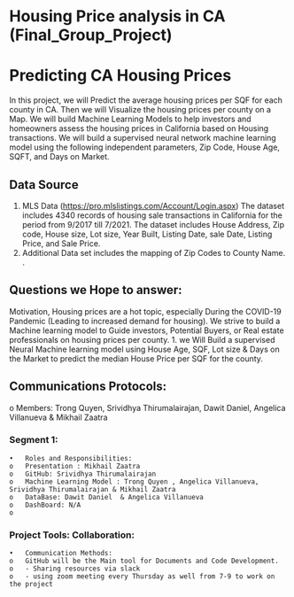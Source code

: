 # Housing Price analysis in CA (Final_Group_Project) 

# Predicting CA Housing Prices  
In this project, we will Predict the average housing prices per SQF for each county in CA. Then we will Visualize the housing prices per county on a Map. 
We will build Machine Learning Models to help investors and homeowners assess the housing prices in California based on Housing transactions. We will build a  supervised neural network machine learning model using the following independent parameters, Zip Code, House Age, SQFT, and Days on Market.



## Data Source
1) MLS Data (https://pro.mlslistings.com/Account/Login.aspx) 
    The dataset includes 4340 records of housing sale transactions in California for the period from 9/2017 till 7/2021. The dataset includes House Address, Zip code, House size, Lot size, Year Built, Listing Date, sale Date, Listing Price, and Sale Price. 
2) Additional Data set includes the mapping of Zip Codes to County Name. . 


## Questions we Hope to answer:
Motivation, Housing prices are a hot topic, especially During the COVID-19 Pandemic (Leading to increased demand for housing). We strive to build a Machine learning model to Guide investors, Potential Buyers, or Real estate professionals on housing prices per county. 
    1. we Will Build a supervised Neural Machine learning model using  House Age, SQF, Lot size & Days on the Market to predict the median House Price per SQF for the county. 



## Communications Protocols:
o	Members: Trong Quyen, Srividhya Thirumalairajan, Dawit Daniel, Angelica Villanueva & Mikhail Zaatra

###    Segment 1:
    •	Roles and Responsibilities:
    o	Presentation : Mikhail Zaatra
    o	GitHub: Srividhya Thirumalairajan
    o	Machine Learning Model : Trong Quyen , Angelica Villanueva,  Srividhya Thirumalairajan & Mikhail Zaatra
    o	DataBase: Dawit Daniel  & Angelica Villanueva
    o	DashBoard: N/A 
    o	
###    Project Tools: Collaboration: 
    •	Communication Methods: 
    o	GitHub will be the Main tool for Documents and Code Development. 
    o	- Sharing resources via slack
    o	- using zoom meeting every Thursday as well from 7-9 to work on the project


